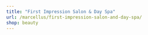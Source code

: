 ```yaml
---
title: "First Impression Salon & Day Spa"
url: /marcellus/first-impression-salon-and-day-spa/
shop: beauty
---
```

